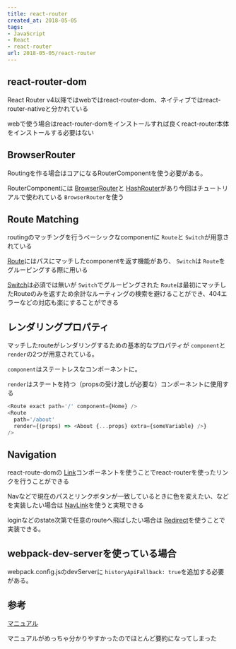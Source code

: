 ```yaml
---
title: react-router
created_at: 2018-05-05
tags:
- JavaScript
- React
- react-router
url: 2018-05-05/react-router
---
```


## react-router-dom
React Router v4以降ではwebではreact-router-dom、ネイティブではreact-router-nativeと分かれている

webで使う場合はreact-router-domをインストールすれば良くreact-router本体をインストールする必要はない

## BrowserRouter
Routingを作る場合はコアになるRouterComponentを使う必要がある。

RouterComponentには [BrowserRouter](https://reacttraining.com/react-router/web/api/BrowserRouter)と [HashRouter](https://reacttraining.com/react-router/web/api/HashRouter)があり今回はチュートリアルで使われている `BrowserRouter`を使う

## Route Matching
routingのマッチングを行うベーシックなcomponentに `Route`と `Switch`が用意されている

[Route](https://reacttraining.com/react-router/web/api/Route)にはパスにマッチしたcomponentを返す機能があり、 `Switch`は `Route`をグルーピングする際に用いる

[Switch](https://reacttraining.com/react-router/web/api/Switch)は必須では無いが `Switch`でグルーピングされた `Route`は最初にマッチしたRouteのみを返すため余計なルーティングの検索を避けることができ、404エラーなどの対応も楽にすることができる

## レンダリングプロパティ
マッチしたrouteがレンダリングするための基本的なプロパティが `component`と `render`の2つが用意されている。

`component`はステートレスなコンポーネントに。

`render`はステートを持つ（propsの受け渡しが必要な）コンポーネントに使用する
```js
<Route exact path='/' component={Home} />
<Route
  path='/about'
  render={(props) => <About {...props} extra={someVariable} />}
/>
```

## Navigation
react-route-domの [Link](https://reacttraining.com/react-router/web/api/Link)コンポーネントを使うことでreact-routerを使ったリンクを行うことができる

Navなどで現在のパスとリンクボタンが一致しているときに色を変えたい、などを実装したい場合は [NavLink](https://reacttraining.com/react-router/web/api/NavLink)を使うと実現できる

loginなどのstate次第で任意のrouteへ飛ばしたい場合は [Redirect](https://reacttraining.com/react-router/web/api/Redirect)を使うことで実装できる。

## webpack-dev-serverを使っている場合
webpack.config.jsのdevServerに `historyApiFallback: true`を追加する必要がある。

## 参考
[マニュアル](https://reacttraining.com/react-router/web/guides/philosophy)

マニュアルがめっちゃ分かりやすかったのでほとんど要約になってしまった
